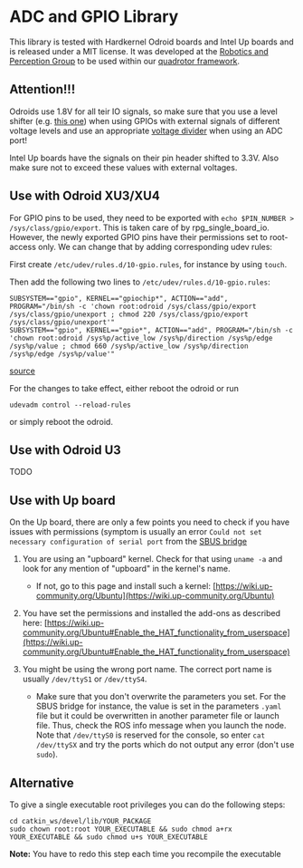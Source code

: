 ADC and GPIO Library
====================

This library is tested with Hardkernel Odroid boards and Intel Up boards and is released under a MIT license. 
It was developed at the [Robotics and Perception Group](http://www.ifi.uzh.ch/en/rpg.html) to be used within our [quadrotor framework](https://github.com/uzh-rpg/rpg_quadrotor_control).

Attention!!!
------------

Odroids use 1.8V for all teir IO signals, so make sure that you use a level shifter (e.g. [this one](https://www.digikey.ch/product-detail/de/sparkfun-electronics/BOB-11771/1568-1208-ND/5673794)) when using GPIOs with external signals of different voltage levels and use an appropriate [voltage divider](https://en.wikipedia.org/wiki/Voltage_divider) when using an ADC port!

Intel Up boards have the signals on their pin header shifted to 3.3V. Also make sure not to exceed these values with external voltages.

Use with Odroid XU3/XU4
-----------------------
For GPIO pins to be used, they need to be exported with `echo $PIN_NUMBER > /sys/class/gpio/export`. This is taken care of by rpg_single_board_io. However, the newly exported GPIO pins have their permissions set to root-access only. We can change that by adding
corresponding udev rules:

First create `/etc/udev/rules.d/10-gpio.rules`, for instance by using `touch`.

Then add the following two lines to `/etc/udev/rules.d/10-gpio.rules`:

```
SUBSYSTEM=="gpio", KERNEL=="gpiochip*", ACTION=="add", PROGRAM="/bin/sh -c 'chown root:odroid /sys/class/gpio/export /sys/class/gpio/unexport ; chmod 220 /sys/class/gpio/export /sys/class/gpio/unexport'"
SUBSYSTEM=="gpio", KERNEL=="gpio*", ACTION=="add", PROGRAM="/bin/sh -c 'chown root:odroid /sys%p/active_low /sys%p/direction /sys%p/edge /sys%p/value ; chmod 660 /sys%p/active_low /sys%p/direction /sys%p/edge /sys%p/value'"
```

[source](http://forum.odroid.com/viewtopic.php?f=80&t=15000)

For the changes to take effect, either reboot the odroid or run

`udevadm control --reload-rules`

or simply reboot the odroid. 


Use with Odroid U3
------------------
TODO

Use with Up board
-----------------
On the Up board, there are only a few points you need to check if you have issues with permissions (symptom is usually an error `Could not set necessary configuration of serial port` from the [SBUS bridge](https://github.com/uzh-rpg/rpg_quadrotor_control/tree/master/bridges/sbus_bridge)

1.  You are using an "upboard" kernel. Check for that using `uname -a` and look for any mention of "upboard" in the kernel's name.
      -  If not, go to this page and install such a kernel: [https://wiki.up-community.org/Ubuntu](https://wiki.up-community.org/Ubuntu)
   
2.  You have set the permissions and installed the add-ons as described here: [https://wiki.up-community.org/Ubuntu#Enable_the_HAT_functionality_from_userspace](https://wiki.up-community.org/Ubuntu#Enable_the_HAT_functionality_from_userspace)

3.  You might be using the wrong port name. The correct port name is usually `/dev/ttyS1` or `/dev/ttyS4`.
     -   Make sure that you don't overwrite the parameters you set. For the SBUS bridge for instance, the value is set in the parameters `.yaml` file but it could be overwritten in another parameter file or launch file. Thus, check the ROS info message when you launch the node. Note that `/dev/ttyS0` is reserved for the console, so enter `cat /dev/ttySX` and try the ports which do not output any error (don't use `sudo`).


Alternative
-----------

To give a single executable root privileges you can do the following steps:

```
cd catkin_ws/devel/lib/YOUR_PACKAGE
sudo chown root:root YOUR_EXECUTABLE && sudo chmod a+rx YOUR_EXECUTABLE && sudo chmod u+s YOUR_EXECUTABLE
```

**Note:** You have to redo this step each time you recompile the executable
